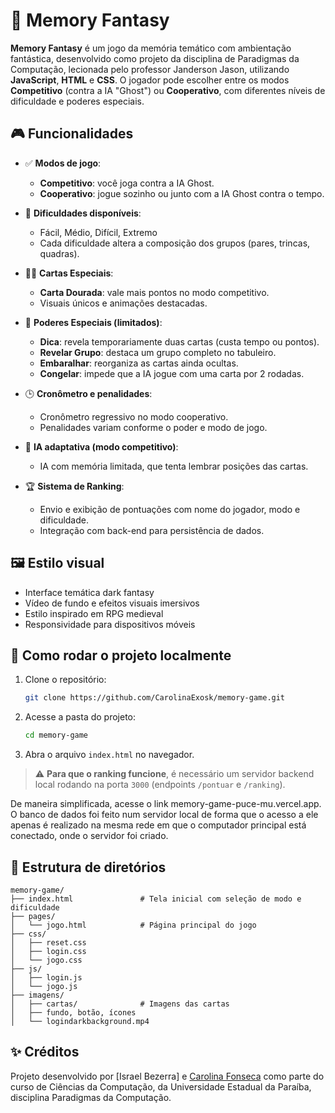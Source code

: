 # 🧠 Memory Fantasy

**Memory Fantasy** é um jogo da memória temático com ambientação fantástica, desenvolvido como projeto da disciplina de Paradigmas da Computação, lecionada pelo professor Janderson Jason, utilizando **JavaScript**, **HTML** e **CSS**. O jogador pode escolher entre os modos **Competitivo** (contra a IA "Ghost") ou **Cooperativo**, com diferentes níveis de dificuldade e poderes especiais.

## 🎮 Funcionalidades

- ✅ **Modos de jogo**:
  - **Competitivo**: você joga contra a IA Ghost.
  - **Cooperativo**: jogue sozinho ou junto com a IA Ghost contra o tempo.

- 🧩 **Dificuldades disponíveis**:
  - Fácil, Médio, Difícil, Extremo
  - Cada dificuldade altera a composição dos grupos (pares, trincas, quadras).

- 🧙‍♂️ **Cartas Especiais**:
  - **Carta Dourada**: vale mais pontos no modo competitivo.
  - Visuais únicos e animações destacadas.

- 🧠 **Poderes Especiais (limitados)**:
  - **Dica**: revela temporariamente duas cartas (custa tempo ou pontos).
  - **Revelar Grupo**: destaca um grupo completo no tabuleiro.
  - **Embaralhar**: reorganiza as cartas ainda ocultas.
  - **Congelar**: impede que a IA jogue com uma carta por 2 rodadas.

- 🕒 **Cronômetro e penalidades**:
  - Cronômetro regressivo no modo cooperativo.
  - Penalidades variam conforme o poder e modo de jogo.

- 🧠 **IA adaptativa (modo competitivo)**:
  - IA com memória limitada, que tenta lembrar posições das cartas.

- 🏆 **Sistema de Ranking**:
  - Envio e exibição de pontuações com nome do jogador, modo e dificuldade.
  - Integração com back-end para persistência de dados.

## 🖼️ Estilo visual

- Interface temática dark fantasy
- Vídeo de fundo e efeitos visuais imersivos
- Estilo inspirado em RPG medieval
- Responsividade para dispositivos móveis

## 🚀 Como rodar o projeto localmente

1. Clone o repositório:
   ```bash
   git clone https://github.com/CarolinaExosk/memory-game.git
   ```
2. Acesse a pasta do projeto:
   ```bash
   cd memory-game
   ```
3. Abra o arquivo `index.html` no navegador.

> ⚠️ **Para que o ranking funcione**, é necessário um servidor backend local rodando na porta `3000` (endpoints `/pontuar` e `/ranking`).

De maneira simplificada, acesse o link memory-game-puce-mu.vercel.app.
O banco de dados foi feito num servidor local de forma que o acesso a ele apenas é realizado na mesma rede em que o computador principal está conectado, onde o servidor foi criado.

## 📂 Estrutura de diretórios

```
memory-game/
├── index.html               # Tela inicial com seleção de modo e dificuldade
├── pages/
│   └── jogo.html            # Página principal do jogo
├── css/
│   ├── reset.css
│   ├── login.css
│   └── jogo.css
├── js/
│   ├── login.js
│   └── jogo.js
├── imagens/
│   ├── cartas/              # Imagens das cartas
│   ├── fundo, botão, ícones
│   └── logindarkbackground.mp4
```

## ✨ Créditos

Projeto desenvolvido por [Israel Bezerra] e [Carolina Fonseca](https://github.com/CarolinaExosk) como parte do curso de Ciências da Computação, da Universidade Estadual da Paraíba, disciplina Paradigmas da Computação.
